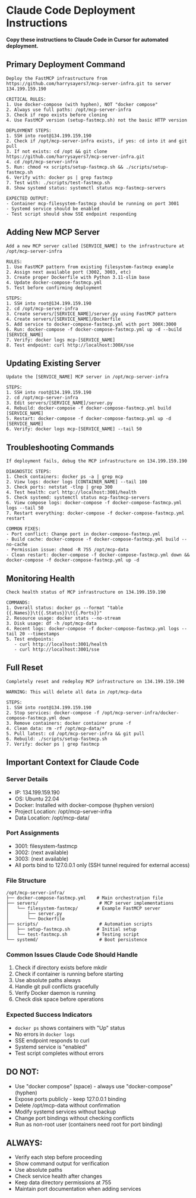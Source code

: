 # Claude Code Deployment Instructions

**Copy these instructions to Claude Code in Cursor for automated deployment.**

## Primary Deployment Command

```
Deploy the FastMCP infrastructure from https://github.com/harrysayers7/mcp-server-infra.git to server 134.199.159.190

CRITICAL RULES:
1. Use docker-compose (with hyphen), NOT "docker compose"
2. Always use full paths: /opt/mcp-server-infra
3. Check if repo exists before cloning
4. Use FastMCP version (setup-fastmcp.sh) not the basic HTTP version

DEPLOYMENT STEPS:
1. SSH into root@134.199.159.190
2. Check if /opt/mcp-server-infra exists, if yes: cd into it and git pull
3. If not exists: cd /opt && git clone https://github.com/harrysayers7/mcp-server-infra.git
4. cd /opt/mcp-server-infra
5. Run: chmod +x scripts/setup-fastmcp.sh && ./scripts/setup-fastmcp.sh
6. Verify with: docker ps | grep fastmcp
7. Test with: ./scripts/test-fastmcp.sh
8. Show systemd status: systemctl status mcp-fastmcp-servers

EXPECTED OUTPUT:
- Container mcp-filesystem-fastmcp should be running on port 3001
- Systemd service should be enabled
- Test script should show SSE endpoint responding
```

## Adding New MCP Server

```
Add a new MCP server called [SERVICE_NAME] to the infrastructure at /opt/mcp-server-infra

RULES:
1. Use FastMCP pattern from existing filesystem-fastmcp example
2. Assign next available port (3002, 3003, etc)
3. Create proper Dockerfile with Python 3.11-slim base
4. Update docker-compose-fastmcp.yml
5. Test before confirming deployment

STEPS:
1. SSH into root@134.199.159.190
2. cd /opt/mcp-server-infra
3. Create servers/[SERVICE_NAME]/server.py using FastMCP pattern
4. Create servers/[SERVICE_NAME]/Dockerfile
5. Add service to docker-compose-fastmcp.yml with port 300X:3000
6. Run: docker-compose -f docker-compose-fastmcp.yml up -d --build [SERVICE_NAME]
7. Verify: docker logs mcp-[SERVICE_NAME]
8. Test endpoint: curl http://localhost:300X/sse
```

## Updating Existing Server

```
Update the [SERVICE_NAME] MCP server in /opt/mcp-server-infra

STEPS:
1. SSH into root@134.199.159.190
2. cd /opt/mcp-server-infra
3. Edit servers/[SERVICE_NAME]/server.py
4. Rebuild: docker-compose -f docker-compose-fastmcp.yml build [SERVICE_NAME]
5. Restart: docker-compose -f docker-compose-fastmcp.yml up -d [SERVICE_NAME]
6. Verify: docker logs mcp-[SERVICE_NAME] --tail 50
```

## Troubleshooting Commands

```
If deployment fails, debug the MCP infrastructure on 134.199.159.190

DIAGNOSTIC STEPS:
1. Check containers: docker ps -a | grep mcp
2. View logs: docker logs [CONTAINER_NAME] --tail 100
3. Check ports: netstat -tlnp | grep 300
4. Test health: curl http://localhost:3001/health
5. Check systemd: systemctl status mcp-fastmcp-servers
6. View compose logs: docker-compose -f docker-compose-fastmcp.yml logs --tail 50
7. Restart everything: docker-compose -f docker-compose-fastmcp.yml restart

COMMON FIXES:
- Port conflict: Change port in docker-compose-fastmcp.yml
- Build cache: docker-compose -f docker-compose-fastmcp.yml build --no-cache
- Permission issue: chmod -R 755 /opt/mcp-data
- Clean restart: docker-compose -f docker-compose-fastmcp.yml down && docker-compose -f docker-compose-fastmcp.yml up -d
```

## Monitoring Health

```
Check health status of MCP infrastructure on 134.199.159.190

COMMANDS:
1. Overall status: docker ps --format "table {{.Names}}\t{{.Status}}\t{{.Ports}}"
2. Resource usage: docker stats --no-stream
3. Disk usage: df -h /opt/mcp-data
4. Recent logs: docker-compose -f docker-compose-fastmcp.yml logs --tail 20 --timestamps
5. Test endpoints:
   - curl http://localhost:3001/health
   - curl http://localhost:3001/sse
```

## Full Reset

```
Completely reset and redeploy MCP infrastructure on 134.199.159.190

WARNING: This will delete all data in /opt/mcp-data

STEPS:
1. SSH into root@134.199.159.190
2. Stop services: docker-compose -f /opt/mcp-server-infra/docker-compose-fastmcp.yml down
3. Remove containers: docker container prune -f
4. Clean data: rm -rf /opt/mcp-data/*
5. Pull latest: cd /opt/mcp-server-infra && git pull
6. Rebuild: ./scripts/setup-fastmcp.sh
7. Verify: docker ps | grep fastmcp
```

## Important Context for Claude Code

### Server Details
- IP: 134.199.159.190
- OS: Ubuntu 22.04
- Docker: Installed with docker-compose (hyphen version)
- Project Location: /opt/mcp-server-infra
- Data Location: /opt/mcp-data/

### Port Assignments
- 3001: filesystem-fastmcp
- 3002: (next available)
- 3003: (next available)
- All ports bind to 127.0.0.1 only (SSH tunnel required for external access)

### File Structure
```
/opt/mcp-server-infra/
├── docker-compose-fastmcp.yml    # Main orchestration file
├── servers/                       # MCP server implementations
│   └── filesystem-fastmcp/       # Example FastMCP server
│       ├── server.py
│       └── Dockerfile
├── scripts/                       # Automation scripts
│   ├── setup-fastmcp.sh          # Initial setup
│   └── test-fastmcp.sh           # Testing script
└── systemd/                       # Boot persistence
```

### Common Issues Claude Code Should Handle
1. Check if directory exists before mkdir
2. Check if container is running before starting
3. Use absolute paths always
4. Handle git pull conflicts gracefully
5. Verify Docker daemon is running
6. Check disk space before operations

### Expected Success Indicators
- `docker ps` shows containers with "Up" status
- No errors in `docker logs`
- SSE endpoint responds to curl
- Systemd service is "enabled"
- Test script completes without errors

## DO NOT:
- Use "docker compose" (space) - always use "docker-compose" (hyphen)
- Expose ports publicly - keep 127.0.0.1 binding
- Delete /opt/mcp-data without confirmation
- Modify systemd services without backup
- Change port bindings without checking conflicts
- Run as non-root user (containers need root for port binding)

## ALWAYS:
- Verify each step before proceeding
- Show command output for verification
- Use absolute paths
- Check service health after changes
- Keep data directory permissions at 755
- Maintain port documentation when adding services
